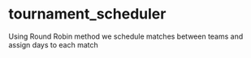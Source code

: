 # tournament_scheduler
Using Round Robin method we schedule matches between teams and assign days to each match
